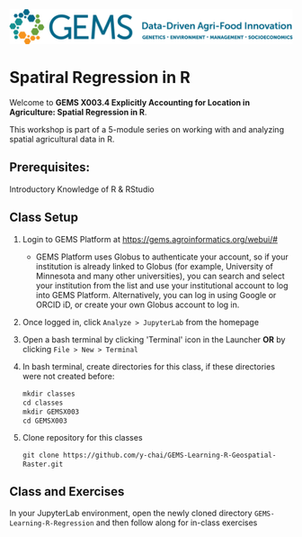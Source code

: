 <img src="images/GEMS long.png" width=600 alt="GEMS Logo" title="GEMS" />

# Spatiral Regression in R

Welcome to **GEMS X003.4 Explicitly Accounting for Location in Agriculture: Spatial Regression in R**.  

This workshop is part of a 5-module series on working with and analyzing spatial agricultural data in R.  

## Prerequisites: 
Introductory Knowledge of R & RStudio  


## Class Setup
1. Login to GEMS Platform at https://gems.agroinformatics.org/webui/#
    - GEMS Platform uses Globus to authenticate your account, so if your institution is already linked to Globus (for example, University of Minnesota and many other universities), you can search and select your institution from the list and use your institutional account to log into GEMS Platform. Alternatively, you can log in using Google or ORCID iD, or create  your own Globus account to log in.   

1. Once logged in, click `Analyze > JupyterLab` from the homepage

1. Open a bash terminal by clicking 'Terminal' icon in the Launcher **OR** by clicking `File > New > Terminal`

1. In bash terminal, create directories for this class, if these directories were not created before:
    ```shell
    mkdir classes  
    cd classes  
    mkdir GEMSX003  
    cd GEMSX003
    ```  
1. Clone repository for this classes  
    ```shell
    git clone https://github.com/y-chai/GEMS-Learning-R-Geospatial-Raster.git
    ```

## Class and Exercises
In your JupyterLab environment, open the newly cloned directory `GEMS-Learning-R-Regression` and then follow along for in-class exercises 
